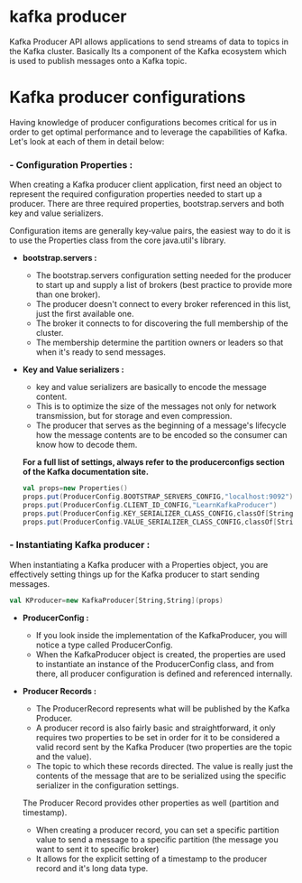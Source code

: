 # kafka producer
Kafka Producer API allows applications to send streams of data to topics in the Kafka cluster. Basically Its a component of the Kafka ecosystem which is used to publish messages onto a Kafka topic.

# Kafka producer configurations
Having knowledge of producer configurations becomes critical for us in order to get optimal performance and to leverage the capabilities of Kafka. Let's look at each of them in detail below:

### - Configuration Properties : 
When creating a Kafka producer client application, first need an object to represent the required configuration properties needed to start up a producer. There are three required properties, bootstrap.servers and both key and value serializers.

Configuration items are generally key‑value pairs, the easiest way to do it is to use the Properties class from the core java.util's library.

 - **bootstrap.servers :** 
	 - The bootstrap.servers configuration setting needed for the producer to start up and supply a list of brokers (best practice to provide more than one broker).
	 - The producer doesn't connect to every broker referenced in this list, just the first available one.
	 - The broker it connects to for discovering the full membership of the cluster.
	 - The membership  determine the partition owners or leaders so that when it's ready to send messages.
	 
 - **Key and Value serializers :**
	 - key and value serializers are basically to encode the message content.
	 - This is to optimize the size of the messages not only for network transmission, but for storage and even compression.
	 - The producer that serves as the beginning of a message's lifecycle how the message contents are to be encoded so the consumer can know how to decode them.

	**For a full list of settings, always refer to the producerconfigs section of the Kafka documentation site.**

	```scala
	val props=new Properties()
	props.put(ProducerConfig.BOOTSTRAP_SERVERS_CONFIG,"localhost:9092")
	props.put(ProducerConfig.CLIENT_ID_CONFIG,"LearnKafkaProducer")
	props.put(ProducerConfig.KEY_SERIALIZER_CLASS_CONFIG,classOf[StringSerializer].getName)
	props.put(ProducerConfig.VALUE_SERIALIZER_CLASS_CONFIG,classOf[StringSerializer].getName)
	```
	 

### - Instantiating Kafka producer :
When instantiating a Kafka producer with a Properties object, you are effectively setting things up for the Kafka producer to start sending messages.
```scala
val KProducer=new KafkaProducer[String,String](props)
```

 - **ProducerConfig :**
	 -  If you look inside the implementation of the KafkaProducer, you will notice a type called ProducerConfig. 
	 - When the KafkaProducer object is created, the properties are used to instantiate an instance of the ProducerConfig class, and from there, all producer configuration is defined and referenced internally.
 
 - **Producer Records :** 
	 - The ProducerRecord represents what will be published by the Kafka Producer.
	 - A producer record is also fairly basic and straightforward, it only requires two properties to be set in order for it to be considered a valid record sent by the Kafka Producer (two properties are the topic and the value).
	 - The topic to which these records directed. The value is really just the contents of the message that are to be serialized using the specific serializer in the configuration settings. 
	 
	 The Producer Record provides other properties as well (partition and timestamp). 
	 
	 - When creating a producer record, you can set a specific partition value to send a message to a specific partition (the message you want to sent it to specific broker)
	 - It allows for the explicit setting of a timestamp to the producer record and it's long data type.

<!--stackedit_data:
eyJoaXN0b3J5IjpbLTIwMjg3MjUxMTAsMTYzODkyMzkwMywtMT
U4OTc4NjUxOCw2MTEwMDkzNjMsMTE2ODQ5ODIwMiw3NTIyNDk3
MTUsLTI4ODQwNjQ4NywxNjE3NDk1NzQ0LDM2MjYxOTQ4MSwyMD
M1ODIxNTM0LC0xMjk4MTEyMzE0LC00NDUyMzA3MzAsLTk2OTk1
OTM2LC0xNjYwNTQ5MzY5LC0xNjM0NzUzNzE1LDExODU1NzcwNz
AsLTIwNTQ0ODY2ODEsLTQ3MDQ1MjYwOCw2NTA4OTgxOCwtMjA4
ODc0NjYxMl19
-->